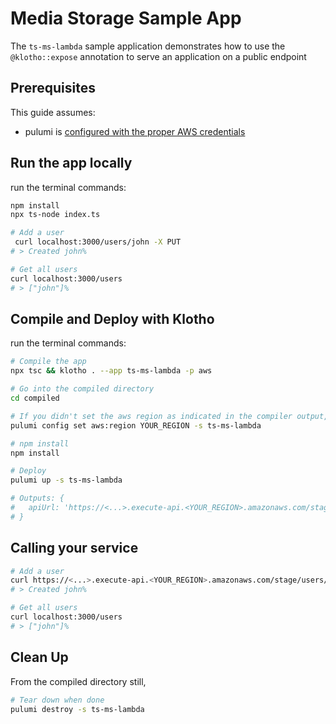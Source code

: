 # Media Storage Sample App

The `ts-ms-lambda` sample application demonstrates how to use the `@klotho::expose` annotation to serve an application on a public endpoint

## Prerequisites

This guide assumes:
- pulumi is [configured with the proper AWS credentials](https://www.pulumi.com/docs/get-started/aws/begin/#configure-pulumi-to-access-your-aws-account)


## Run the app locally

run the terminal commands:
```sh
npm install
npx ts-node index.ts
```

```sh
# Add a user
 curl localhost:3000/users/john -X PUT
# > Created john%

# Get all users
curl localhost:3000/users
# > ["john"]%
```

## Compile and Deploy with Klotho

run the terminal commands:
```sh
# Compile the app
npx tsc && klotho . --app ts-ms-lambda -p aws

# Go into the compiled directory
cd compiled

# If you didn't set the aws region as indicated in the compiler output, do that now
pulumi config set aws:region YOUR_REGION -s ts-ms-lambda

# npm install
npm install

# Deploy
pulumi up -s ts-ms-lambda

# Outputs: {
#   apiUrl: 'https://<...>.execute-api.<YOUR_REGION>.amazonaws.com/stage/'
# }

```
## Calling your service

```sh
# Add a user
curl https://<...>.execute-api.<YOUR_REGION>.amazonaws.com/stage/users/john -X PUT
# > Created john%

# Get all users
curl localhost:3000/users
# > ["john"]%
```

## Clean Up
From the compiled directory still,
```sh
# Tear down when done
pulumi destroy -s ts-ms-lambda
```
